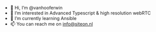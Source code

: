 - 👋 Hi, I’m @vanhooferwin
- 👀 I’m interested in Advanced Typescript & high resolution webRTC
- 🌱 I’m currently learning Ansible
- 📫 You can reach me on info@siteon.nl

<!---
vanhooferwin/vanhooferwin is a ✨ special ✨ repository because its `README.md` (this file) appears on your GitHub profile.
You can click the Preview link to take a look at your changes.
--->
